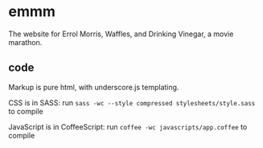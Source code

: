 # emmm

The website for Errol Morris, Waffles, and Drinking Vinegar, a movie marathon.

## code

Markup is pure html, with underscore.js templating.

CSS is in SASS: run `sass -wc --style compressed stylesheets/style.sass` to compile

JavaScript is in CoffeeScript: run `coffee -wc javascripts/app.coffee` to compile
